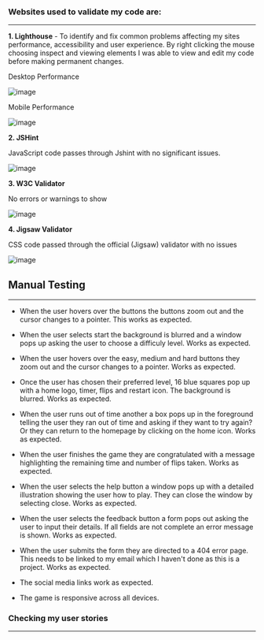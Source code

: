 ### Websites used to validate my code are:
------------------------------------------------------


**1. Lighthouse** - To identify and fix common problems affecting my sites performance, accessibility and user experience. By right clicking the mouse choosing inspect and viewing elements I was able to view and edit my code before making permanent changes.  

Desktop Performance

![image](https://user-images.githubusercontent.com/80712910/125195937-d80daa00-e24f-11eb-9133-bdaf6999bfa6.png)


Mobile Performance

![image](https://user-images.githubusercontent.com/80712910/125196006-199e5500-e250-11eb-873f-871b43f3f303.png)

**2. JSHint**

JavaScript code passes through Jshint with no significant issues.

![image](https://user-images.githubusercontent.com/80712910/125197798-faef8c80-e256-11eb-8a37-94fdd28010b9.png)

**3. W3C Validator** 

No errors or warnings to show

![image](https://user-images.githubusercontent.com/80712910/125197609-40f82080-e256-11eb-808c-bede73a35e23.png)

**4. Jigsaw Validator**

CSS code passed through the official (Jigsaw) validator with no issues

![image](https://user-images.githubusercontent.com/80712910/125197923-95e86680-e257-11eb-92ab-cf6ff39f64e9.png)


## Manual Testing 
-----------------------------------------------------------

- When the user hovers over the buttons the buttons zoom out and the cursor changes to a pointer. 
  This works as expected. 

- When the user selects start the background is blurred and a window pops up asking the user to choose a difficuly level. 
  Works as expected. 

- When the user hovers over the easy, medium and hard buttons they zoom out and the cursor changes to a pointer.
  Works as expected. 

- Once the user has chosen their preferred level, 16 blue squares pop up with a home logo, timer, flips and restart icon. The background is blurred. 
  Works as expected. 

- When the user runs out of time another a box pops up in the foreground telling the user they ran out of time and asking if they want to try again? Or they can return to the homepage by clicking on the home icon. 
  Works as expected. 

- When the user finishes the game they are congratulated with a message highlighting the remaining time and number of flips taken. 
  Works as expected. 

- When the user selects the help button a window pops up with a detailed illustration showing the user how to play. They can close the window by selecting close. 
  Works as expected. 

- When the user selects the feedback button a form pops out asking the user to input their details. If all fields are not complete an error message is shown. 
  Works as expected. 

- When the user submits the form they are directed to a 404 error page. This needs to be linked to my email which I haven't done as this is a project. 
  Works as expected. 

- The social media links work as expected. 

- The game is responsive across all devices. 

### Checking my user stories
-------------------------------------------------------------------------------

